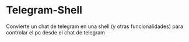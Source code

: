# Telegram-Shell
Convierte un chat de telegram en una shell (y otras funcionalidades) para controlar el pc desde el chat de telegram
